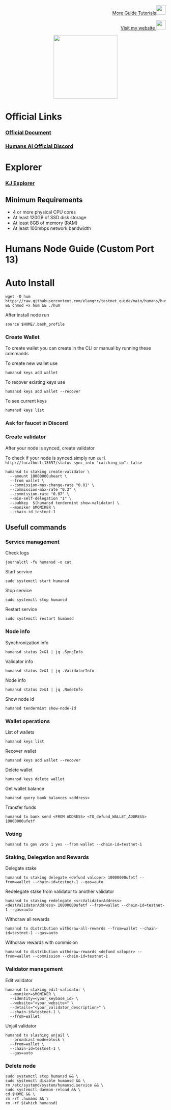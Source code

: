 <p style="font-size:14px" align="right">
<a href="https://github.com/elangrr/testnet_guide" target="_blank">More Guide Tutorials<img src="https://avatars.githubusercontent.com/u/34649601?v=4" width="30"/></a>
</p>

<p style="font-size:14px" align="right">
<a href="https://indonode.dev/" target="_blank">Visit my website <img src="https://avatars.githubusercontent.com/u/34649601?v=4" width="30"/></a>
</p>

<p align="center">
 <img height="200" height="auto" src="https://user-images.githubusercontent.com/34649601/209423077-9a15c401-77b2-4002-b75f-13d948f31c7d.png">


# Official Links
### [Official Document](https://docs.humans.zone/dev/cli/humansd-binary.html#)
### [Humans Ai Official Discord](https://discord.gg/humansdotai)

# Explorer
### [KJ Explorer](https://explorer.kjnodes.com/defund/staking)

## Minimum Requirements 
- 4 or more physical CPU cores
- At least 120GB of SSD disk storage
- At least 8GB of memory (RAM)
- At least 100mbps network bandwidth

# Humans Node Guide (Custom Port 13)  
# Auto Install
```
wget -O hum https://raw.githubusercontent.com/elangrr/testnet_guide/main/humans/hum.sh && chmod +x hum && ./hum
```

After install node run 
```
source $HOME/.bash_profile
```

### Create Wallet 
To create wallet you can create in the CLI or manual by running these commands

To create new wallet use 
```
humansd keys add wallet
```

To recover existing keys use 
```
humansd keys add wallet --recover
```

To see current keys 
```
humansd keys list
```

### Ask for faucet in Discord

### Create validator
After your node is synced, create validator

To check if your node is synced simply run
`curl http://localhost:13657/status sync_info "catching_up": false`

```
humansd tx staking create-validator \
  --amount 10000000uheart \
  --from wallet \
  --commission-max-change-rate "0.01" \
  --commission-max-rate "0.2" \
  --commission-rate "0.07" \
  --min-self-delegation "1" \
  --pubkey  $(humansd tendermint show-validator) \
  --moniker $MONIKER \
  --chain-id testnet-1
```

## Usefull commands
### Service management
Check logs
```
journalctl -fu humansd -o cat
```

Start service
```
sudo systemctl start humansd
```

Stop service
```
sudo systemctl stop humansd
```

Restart service
```
sudo systemctl restart humansd
```

### Node info
Synchronization info
```
humansd status 2>&1 | jq .SyncInfo
```

Validator info
```
humansd status 2>&1 | jq .ValidatorInfo
```

Node info
```
humansd status 2>&1 | jq .NodeInfo
```

Show node id
```
humansd tendermint show-node-id
```

### Wallet operations
List of wallets
```
humansd keys list
```

Recover wallet
```
humansd keys add wallet --recover
```

Delete wallet
```
humansd keys delete wallet
```

Get wallet balance
```
humansd query bank balances <address>
```

Transfer funds
```
humansd tx bank send <FROM ADDRESS> <TO_defund_WALLET_ADDRESS> 10000000ufetf
```

### Voting
```
humansd tx gov vote 1 yes --from wallet --chain-id=testnet-1
```

### Staking, Delegation and Rewards
Delegate stake
```
humansd tx staking delegate <defund valoper> 10000000ufetf --from=wallet --chain-id=testnet-1 --gas=auto
```

Redelegate stake from validator to another validator
```
humansd tx staking redelegate <srcValidatorAddress> <destValidatorAddress> 10000000ufetf --from=wallet --chain-id=testnet-1 --gas=auto
```

Withdraw all rewards
```
humansd tx distribution withdraw-all-rewards --from=wallet --chain-id=testnet-1 --gas=auto
```

Withdraw rewards with commision
```
humansd tx distribution withdraw-rewards <defund valoper> --from=wallet --commission --chain-id=testnet-1
```

### Validator management
Edit validator
```
humansd tx staking edit-validator \
  --moniker=$MONIKER \
  --identity=<your_keybase_id> \
  --website="<your_website>" \
  --details="<your_validator_description>" \
  --chain-id=testnet-1 \
  --from=wallet
```

Unjail validator
```
humansd tx slashing unjail \
  --broadcast-mode=block \
  --from=wallet \
  --chain-id=testnet-1 \
  --gas=auto
```

### Delete node
```
sudo systemctl stop humansd && \
sudo systemctl disable humansd && \
rm /etc/systemd/system/humansd.service && \
sudo systemctl daemon-reload && \
cd $HOME && \
rm -rf .humans && \
rm -rf $(which humansd)
```

